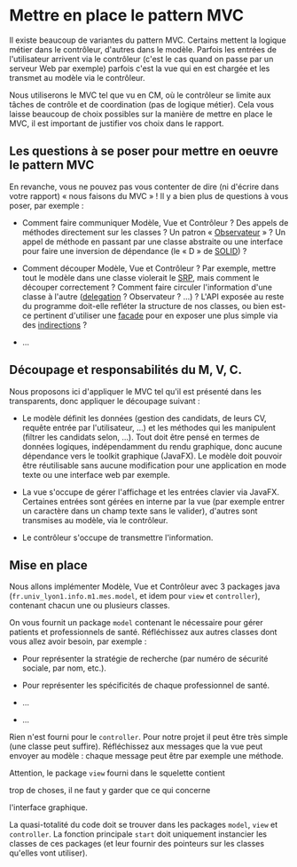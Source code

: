 # Mettre en place le pattern MVC

Il existe beaucoup de variantes du pattern MVC. 
Certains mettent la logique métier dans le contrôleur, d'autres dans le modèle. 
Parfois les entrées de l'utilisateur arrivent via le contrôleur (c'est
le cas quand on passe par un serveur Web par exemple) parfois c'est la
vue qui en est chargée et les transmet au modèle via le contrôleur.

Nous utiliserons le MVC tel que vu en CM, où le contrôleur se limite aux tâches
de contrôle et de coordination (pas de logique métier). Cela vous laisse
beaucoup de choix possibles sur la manière de mettre en place le MVC, il est
important de justifier vos choix dans le rapport.

## Les questions à se poser pour mettre en oeuvre le pattern MVC

En revanche, vous ne pouvez pas vous contenter de dire (ni d'écrire dans votre rapport) « nous faisons du MVC » ! 
Il y a bien plus de questions à vous poser, par exemple :

* Comment faire communiquer Modèle, Vue et Contrôleur ? Des appels de
  méthodes directement sur les classes ? Un patron
  « [Observateur](https://en.wikipedia.org/wiki/Observer_pattern) » ?
  Un appel de méthode en passant par une classe abstraite ou une
  interface pour faire une inversion de dépendance (le « D » de
  [SOLID](https://en.wikipedia.org/wiki/SOLID)) ?
  
* Comment découper Modèle, Vue et Contrôleur ? Par exemple, mettre
  tout le modèle dans une classe violerait le
  [SRP](https://en.wikipedia.org/wiki/Single_responsibility_principle),
  mais comment le découper correctement ? Comment faire circuler
  l'information d'une classe à l'autre
  ([delegation](https://en.wikipedia.org/wiki/Delegation_pattern) ?
  Observateur ? ...) ? L'API exposée au reste du programme doit-elle
  refléter la structure de nos classes, ou bien est-ce pertinent
  d'utiliser une
  [facade](https://en.wikipedia.org/wiki/Facade_pattern) pour en
  exposer une plus simple via des
  [indirections](https://en.wikipedia.org/wiki/GRASP_(object-oriented_design)#Indirection) ?
  
* ...

## Découpage et responsabilités du M, V, C.

Nous proposons ici d'appliquer le MVC tel qu'il est présenté dans les
transparents, donc appliquer le découpage suivant :

* Le modèle définit les données (gestion des candidats, de leurs CV, requête entrée par l'utilisateur, ...) et les méthodes qui les
  manipulent (filtrer les candidats selon, ...). Tout doit être pensé en termes de données
  logiques, indépendamment du rendu graphique, donc aucune dépendance
  vers le toolkit graphique (JavaFX). Le modèle doit pouvoir être
  réutilisable sans aucune modification pour une application en mode
  texte ou une interface web par exemple.

  <!-- - Aucune référence à un nombre de pixels. Un poney peut par exemple -->
  <!--   être défini par sa rangée (`int`) et par sa progression dans un -->
  <!--   tour (`double` compris entre `0.0` et `1.0`). -->
  <!-- - Aucune référence à des noms de touches au clavier. Par exemple, le -->
  <!--   modèle doit recevoir l'information « l'utilisateur a demandé à -->
  <!--   passer le Poney numéro 2 en mode boost », mais pas « l'utilisateur -->
  <!--   a appuyé sur la touche ... » (qui est du domaine de la vue). -->

* La vue s'occupe de gérer l'affichage et les entrées clavier via
  JavaFX. Certaines entrées sont gérées en interne par la vue (par
  exemple entrer un caractère dans un champ texte sans le valider),
  d'autres sont transmises au modèle, via le contrôleur.

* Le contrôleur s'occupe de transmettre l'information.

## Mise en place

Nous allons implémenter Modèle, Vue et Contrôleur avec 3 packages
java (`fr.univ_lyon1.info.m1.mes.model`, et idem pour `view`
et `controller`), contenant chacun une ou plusieurs classes.

On vous fournit un package `model` contenant le nécessaire pour gérer patients
et professionnels de santé. Réfléchissez aux autres classes dont vous allez
avoir besoin, par exemple :

* Pour représenter la stratégie de recherche (par numéro de sécurité sociale, par nom, etc.).

* Pour représenter les spécificités de chaque professionnel de santé.

* ...

<!-- * Dès que la requête devient non-triviale, il peut être nécessaire de
  la découper, par exemple via le pattern
  [Composite](https://en.wikipedia.org/wiki/Composite_pattern). -->

* ...

Rien n'est fourni pour le `controller`. Pour notre projet il peut être
très simple (une classe peut suffire). Réfléchissez aux messages que
la vue peut envoyer au modèle : chaque message peut être par exemple
une méthode.

Attention, le package `view` fourni dans le squelette contient
<!-- **beaucoup** --> trop de choses, il ne faut y garder que ce qui concerne
l'interface graphique.

La quasi-totalité du code doit se trouver dans les packages `model`,
`view` et `controller`. La fonction principale `start` doit uniquement
instancier les classes de ces packages (et leur fournir des pointeurs
sur les classes qu'elles vont utiliser).
